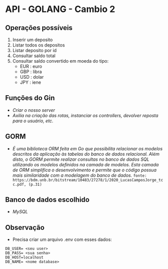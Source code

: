 # API - GOLANG - Cambio 2

## Operações possíveis

1. Inserir um deposito
2. Listar todos os depositos
3. Listar deposito por id
4. Consultar saldo total
5. Consultar saldo convertido em moeda do tipo:
    - EUR : euro
    - GBP : libra
    - USD : dolar
    - JPY : iene


## Funções do Gin
- *Criar o nosso server*
- *Axilia na criação das rotas, instanciar os controllers, devolver reposta para o usuário, etc.*

## GORM
- *É uma biblioteca ORM feita em Go que possibilita relacionar os modelos descritos da aplicação às tabelas do banco de dados relacional.  Além disto, o GORM permite realizar consultas no banco de dados SQL utilizando os modelos definidos na camada de modelos. Esta camada de ORM simplifica o desenvolvimento e permite que o código possua mais similaridade com a modelagem do banco de dados.*
```fonte: https://bdm.unb.br/bitstream/10483/27278/1/2020_LucasCamposJorge_tcc.pdf, (p.31)```

## Banco de dados escolhido
- *MySQL*

## Observação
- Precisa criar um arquivo .env com esses dados:
``` 
DB_USER= <seu user>
DB_PASS= <sua senha>
DB_HOST=localhost
DB_NAME= <nome database>
 
```
